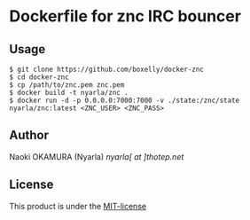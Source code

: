 Dockerfile for znc IRC bouncer
==============================

Usage
-----

```
$ git clone https://github.com/boxelly/docker-znc
$ cd docker-znc
$ cp /path/to/znc.pem znc.pem
$ docker build -t nyarla/znc .
$ docker run -d -p 0.0.0.0:7000:7000 -v ./state:/znc/state nyarla/znc:latest <ZNC_USER> <ZNC_PASS>
```

Author
------

Naoki OKAMURA (Nyarla) *nyarla[ at ]thotep.net*

License
-------

This product is under the [MIT-license](http://nyarla.mit-license.org/2013)
